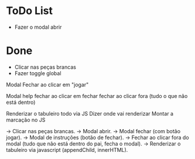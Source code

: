 # ToDo List
- Fazer o modal abrir

# Done
- Clicar nas  peças brancas
- Fazer toggle global

Modal
  Fechar ao clicar em "jogar"

Modal help
  fechar ao clicar em fechar
  fechar ao clicar fora (tudo o que não está dentro)

Renderizar o tabuleiro todo via JS
  Dizer onde vai renderizar
  Montar a marcação no JS
  

-> Clicar nas peças brancas.
-> Modal abrir.
-> Modal fechar (com botão jogar).
-> Modal de instruções (botão de fechar).
-> Fechar ao clicar fora do modal (tudo que não está dentro do pai, fecha o modal).
-> Renderizar o tabuleiro via javascript (appendChild, innerHTML).